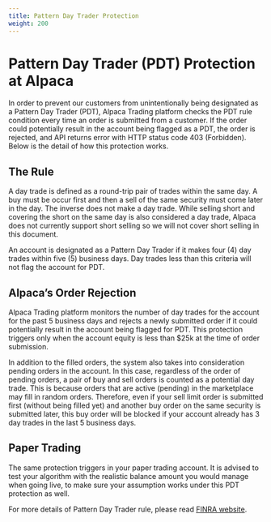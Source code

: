 ```yaml
---
title: Pattern Day Trader Protection
weight: 200
---
```


# Pattern Day Trader (PDT) Protection at Alpaca

In order to prevent our customers from unintentionally being designated as a
Pattern Day Trader (PDT), Alpaca Trading platform checks the PDT rule condition
every time an order is submitted from a customer. If the order could potentially
result in the account being flagged as a PDT, the order is rejected, and API
returns error with HTTP status code 403 (Forbidden). Below is the detail of
how this protection works.

## The Rule
A day trade is defined as a round-trip pair of trades within the same day. A
buy must be occur first and then a sell of the same security must come later
in the day. The inverse does not make a day trade. While selling short and
covering the short on the same day is also considered a day trade, Alpaca
does not currently support short selling so we will not cover short selling
in this document.

An account is designated as a Pattern Day Trader if it makes four (4) day
trades within five (5) business days. Day trades less than this criteria
will not flag the account for PDT.

## Alpaca’s Order Rejection
Alpaca Trading platform monitors the number of day trades for the account
for the past 5 business days and rejects a newly submitted order if it
could potentially result in the account being flagged for PDT. This
protection triggers only when the account equity is less than $25k at
the time of order submission.

In addition to the filled orders, the system also takes into
consideration pending orders in the account. In this case, regardless of
the order of pending orders, a pair of buy and sell orders is counted as
a potential day trade. This is because orders that are active (pending)
in the marketplace may fill in random orders. Therefore, even if your
sell limit order is submitted first (without being filled yet) and
another buy order on the same security is submitted later, this buy
order will be blocked if your account already has 3 day trades in
the last 5 business days.

## Paper Trading
The same protection triggers in your paper trading account. It is
advised to test your algorithm with the realistic balance amount you
would manage when going live, to make sure your assumption works under
this PDT protection as well.

For more details of Pattern Day Trader rule, please read
[FINRA website](http://www.finra.org/investors/day-trading-margin-requirements-know-rules).
